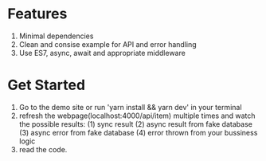 # Features
1. Minimal dependencies
2. Clean and consise example for API and error handling
3. Use ES7, async, await and appropriate middleware

# Get Started
1. Go to the demo site or run 'yarn install && yarn dev' in your terminal
2. refresh the webpage(localhost:4000/api/item) multiple times and watch the possible results:
    (1) sync result
    (2) async result from fake database
    (3) async error from fake database
    (4) error thrown from your bussiness logic
3. read the code.
